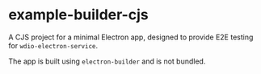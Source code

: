 # example-builder-cjs

A CJS project for a minimal Electron app, designed to provide E2E testing for `wdio-electron-service`.

The app is built using `electron-builder` and is not bundled.
